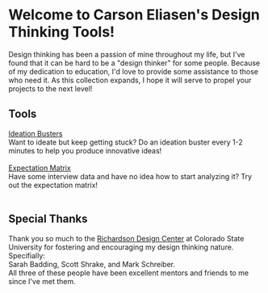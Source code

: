 # Welcome to Carson Eliasen's Design Thinking Tools!
Design thinking has been a passion of mine throughout my life, but I've found that it can be hard to be a "design thinker" for some people. Because of my dedication to education, I'd love to provide some assistance to those who need it. As this collection expands, I hope it will serve to propel your projects to the next level!

## Tools
[Ideation Busters](https://carsoneliasen.github.io/DesignThinkingTools/IdeationBusters) <br>
Want to ideate but keep getting stuck? Do an ideation buster every 1-2 minutes to help you produce innovative ideas! <br>
<br>
[Expectation Matrix](https://carsoneliasen.github.io/DesignThinkingTools/ExpectationMatrix)<br>
Have some interview data and have no idea how to start analyzing it? Try out the expectation matrix!<br>
<br>

## Special Thanks
Thank you so much to the [Richardson Design Center](https://www.chhs.colostate.edu/rdc/) at Colorado State University for fostering and encouraging my design thinking nature. Specifially:<br>
Sarah Badding, Scott Shrake, and Mark Schreiber. <br>
All three of these people have been excellent mentors and friends to me since I've met them.
